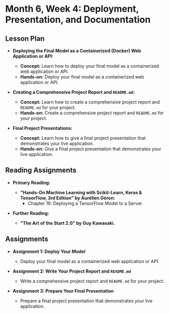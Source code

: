 
# Month 6, Week 4: Deployment, Presentation, and Documentation

## Lesson Plan

*   **Deploying the Final Model as a Containerized (Docker) Web Application or API:**
    *   **Concept:** Learn how to deploy your final model as a containerized web application or API.
    *   **Hands-on:** Deploy your final model as a containerized web application or API.

*   **Creating a Comprehensive Project Report and `README.md`:**
    *   **Concept:** Learn how to create a comprehensive project report and `README.md` for your project.
    *   **Hands-on:** Create a comprehensive project report and `README.md` for your project.

*   **Final Project Presentations:**
    *   **Concept:** Learn how to give a final project presentation that demonstrates your live application.
    *   **Hands-on:** Give a final project presentation that demonstrates your live application.

## Reading Assignments

*   **Primary Reading:**
    *   **"Hands-On Machine Learning with Scikit-Learn, Keras & TensorFlow, 3rd Edition" by Aurélien Géron:**
        *   Chapter 19: Deploying a TensorFlow Model to a Server.

*   **Further Reading:**
    *   **"The Art of the Start 2.0" by Guy Kawasaki.**

## Assignments

*   **Assignment 1: Deploy Your Model**
    *   Deploy your final model as a containerized web application or API.

*   **Assignment 2: Write Your Project Report and `README.md`**
    *   Write a comprehensive project report and `README.md` for your project.

*   **Assignment 3: Prepare Your Final Presentation**
    *   Prepare a final project presentation that demonstrates your live application.
